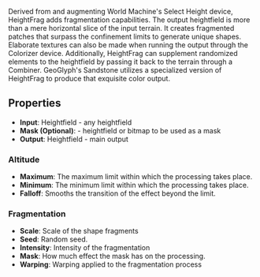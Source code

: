 

Derived from and augmenting World Machine's Select Height device, HeightFrag adds fragmentation capabilities. The output heightfield is more than a mere horizontal slice of the input terrain. It creates fragmented patches that surpass the confinement limits to generate unique shapes. Elaborate textures can also be made when running the output through the Colorizer device. Additionally, HeightFrag can supplement randomized elements to the heightfield by passing it back to the terrain through a Combiner. GeoGlyph's Sandstone utilizes a specialized version of HeightFrag to produce that exquisite color output. 

## Properties
- **Input**: Heightfield - any heightfield
- **Mask (Optional)**: - heightfield or bitmap to be used as a mask
- **Output**: Heightfield - main output
### Altitude 
- **Maximum**: The maximum limit within which the processing takes place.
- **Minimum**: The minimum limit within which the processing takes place.
- **Falloff**: Smooths the transition of the effect beyond the limit.
### Fragmentation 
- **Scale**: Scale of the shape fragments
- **Seed**: Random seed.
- **Intensity**: Intensity of the fragmentation
- **Mask**: How much effect the mask has on the processing.
- **Warping**: Warping applied to the fragmentation process




